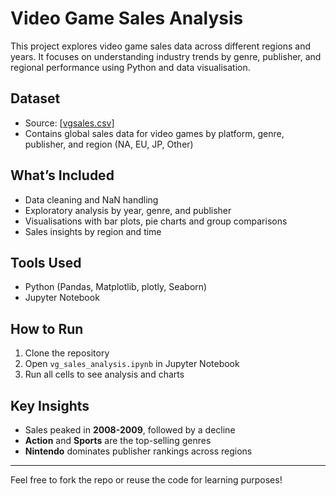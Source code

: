# Video Game Sales Analysis

This project explores video game sales data across different regions and years. It focuses on understanding industry trends by genre, publisher, and regional performance using Python and data visualisation.

## Dataset
- Source: [[vgsales.csv](./vgsales.csv](https://www.kaggle.com/datasets/gregorut/videogamesales))]
- Contains global sales data for video games by platform, genre, publisher, and region (NA, EU, JP, Other)

## What’s Included
- Data cleaning and NaN handling
- Exploratory analysis by year, genre, and publisher
- Visualisations with bar plots, pie charts and group comparisons
- Sales insights by region and time

## Tools Used
- Python (Pandas, Matplotlib, plotly, Seaborn)
- Jupyter Notebook

## How to Run
1. Clone the repository
2. Open `vg_sales_analysis.ipynb` in Jupyter Notebook
3. Run all cells to see analysis and charts

## Key Insights
- Sales peaked in **2008-2009**, followed by a decline
- **Action** and **Sports** are the top-selling genres
- **Nintendo** dominates publisher rankings across regions

---

Feel free to fork the repo or reuse the code for learning purposes!
